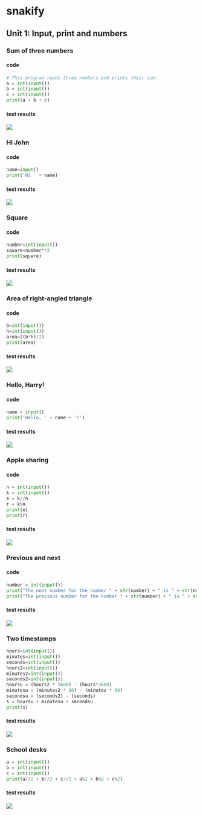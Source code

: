 # snakify 

## Unit 1: Input, print and numbers 

### Sum of three numbers

#### code

```.py
# This program reads three numbers and prints their sum:
a = int(input())
b = int(input())
c = int(input())
print(a + b + c)
```

#### test results
![](snakify1.1.png)

### Hi John

#### code

```.py
name=input()
print('Hi ' + name)
```

#### test results
![](hijohn1.png)

### Square

#### code

```.py
number=int(input())
square=number**2
print(square)
```

#### test results
![](square.png)

### Area of right-angled triangle

#### code

```.py
b=int(input())
h=int(input())
area=((b*h)/2)
print(area)
```

#### test results
![](area.png)

### Hello, Harry!

#### code

```.py
name = input()
print('Hello, ' + name + '!')
```

#### test results
![](helloharry.png)

### Apple sharing

#### code

```.py
n = int(input())
k = int(input())
e = k//n
r = k%n
print(e)
print(r)
```

#### test results
![](applesharing.png)

### Previous and next

#### code

```.py
number = int(input())
print("The next number for the number " + str(number) + " is " + str(number+1) + ".")
print("The previous number for the number " + str(number) + " is " + str(number-1) + ".")
```

#### test results
![](previousandnext.png)

### Two timestamps

```.py
hours=int(input())
minutes=int(input())
seconds=int(input())
hours2=int(input())
minutes2=int(input())
seconds2=int(input())
hoursu = (hours2 * 3600) - (hours*3600)
minutesu = (minutes2 * 60) - (minutes * 60)
secondsu = (seconds2) - (seconds)
s = hoursu + minutesu + secondsu
print(s)
```

#### test results
![](twotimestamps.png)

### School desks

```.py
a = int(input())
b = int(input())
c = int(input())
print(a//2 + b//2 + c//2 + a%2 + b%2 + c%2)
```

#### test results
![](schooldesks.png)
